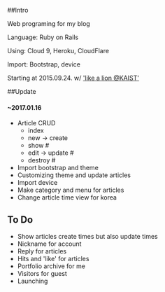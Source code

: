 ##Intro 

Web programing for my blog

Language: Ruby on Rails  

Using:  Cloud 9, Heroku, CloudFlare

Import: Bootstrap, device

Starting at 2015.09.24. w/ ['like a lion @KAIST'](www.facebook.com/likelion.kaist)

##Update

#### ~2017.01.16

- Article CRUD
  - index
  - new -> create 
  - show #
  - edit -> update # 
  - destroy #
- Import bootstrap and theme
- Customizing theme and update articles
- Import device
- Make category and menu for articles
- Change article time view for korea


## To Do

- Show articles create times but also update times
- Nickname for account
- Reply for articles
- Hits and 'like' for articles
- Portfolio archive for me
- Visitors for guest
- Launching


